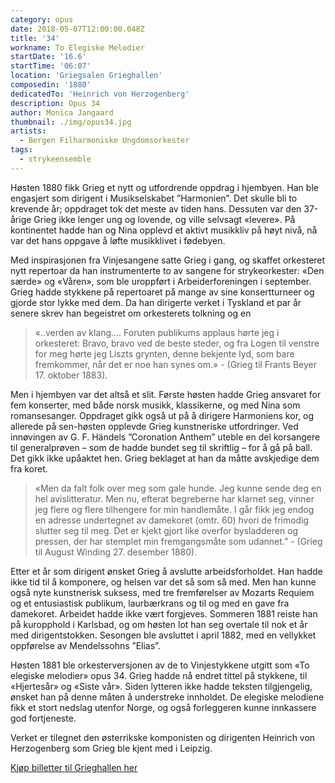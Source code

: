 ```yaml
---
category: opus
date: 2018-05-07T12:00:00.048Z
title: '34'
workname: To Elegiske Melodier
startDate: '16.6'
startTime: '06:07'
location: 'Griegsalen Grieghallen'
composedin: '1880'
dedicatedTo: 'Heinrich von Herzogenberg'
description: Opus 34
author: Monica Jangaard
thumbnail: ./img/opus34.jpg
artists:
  - Bergen Filharmoniske Ungdomsorkester
tags:
  - strykeensemble
---
```

Høsten 1880 fikk Grieg et nytt og utfordrende oppdrag i hjembyen. Han ble engasjert som dirigent i Musikselskabet ”Harmonien”. Det skulle bli to krevende år; oppdraget tok det meste av tiden hans. Dessuten var den 37-årige Grieg ikke lenger ung og lovende, og ville selvsagt «levere». På kontinentet hadde han og Nina opplevd et aktivt musikkliv på høyt nivå, nå var det hans oppgave å løfte musikklivet i fødebyen.

Med inspirasjonen fra Vinjesangene satte Grieg i gang, og skaffet orkesteret nytt repertoar da han instrumenterte to av sangene for strykeorkester: «Den særde» og «Våren», som ble uroppført i Arbeiderforeningen i september. Grieg hadde stykkene på repertoaret på mange av sine konsertturneer og gjorde stor lykke med dem. Da han dirigerte verket i Tyskland et par år senere skrev han begeistret om orkesterets tolkning og en

> «..verden av klang…. Foruten publikums applaus hørte jeg i orkesteret: Bravo, bravo ved de beste steder, og fra Logen til venstre for meg hørte jeg Liszts grynten, denne bekjente lyd, som bare fremkommer, når det er noe han synes om.» - (Grieg til Frants Beyer 17. oktober 1883).

Men i hjembyen var det altså et slit. Første høsten hadde Grieg ansvaret for fem konserter, med både norsk musikk, klassikerne, og med Nina som romansesanger. Oppdraget gikk også ut på å dirigere Harmoniens kor, og allerede på sen-høsten opplevde Grieg kunstneriske utfordringer. Ved innøvingen av G. F. Händels ”Coronation Anthem” uteble en del korsangere til generalprøven – som de hadde bundet seg til skriftlig – for å gå på ball. Det gikk ikke upåaktet hen. Grieg beklaget at han da måtte avskjedige dem fra koret.

> «Men da falt folk over meg som gale hunde. Jeg kunne sende deg en hel avislitteratur. Men nu, efterat begreberne har klarnet seg, vinner jeg flere og flere tilhengere for min handlemåte. I går fikk jeg endog en adresse undertegnet av damekoret (omtr. 60) hvori de frimodig slutter seg til meg. Det er kjekt gjort like overfor bysladderen og pressen, der har stemplet min fremgangsmåte som udannet.” - (Grieg til August Winding 27. desember 1880).

Etter et år som dirigent ønsket Grieg å avslutte arbeidsforholdet. Han hadde ikke tid til å komponere, og helsen var det så som så med. Men han kunne også nyte kunstnerisk suksess, med tre fremførelser av Mozarts Requiem og et entusiastisk publikum, laurbærkrans og til og med en gave fra damekoret. Arbeidet hadde ikke vært forgjeves. Sommeren 1881 reiste han på kuropphold i Karlsbad, og om høsten lot han seg overtale til nok et år med dirigentstokken. Sesongen ble avsluttet i april 1882, med en vellykket oppførelse av Mendelssohns ”Elias”.

Høsten 1881 ble orkesterversjonen av de to Vinjestykkene utgitt som «To elegiske melodier» opus 34. Grieg hadde nå endret tittel på stykkene, til «Hjertesår» og «Siste vår». Siden lytteren ikke hadde teksten tilgjengelig, ønsket han på denne måten å understreke innholdet. De elegiske melodiene fikk et stort nedslag utenfor Norge, og også forleggeren kunne innkassere god fortjeneste.

Verket er tilegnet den østerrikske komponisten og dirigenten Heinrich von Herzogenberg som Grieg ble kjent med i Leipzig.

<div class="button postButton"><a href="http://harmonien.no/konserter-og-billetter/2018/06/grieg-minutt-for-minutt/" target="_blank">Kjøp billetter til Grieghallen her</a></div>
